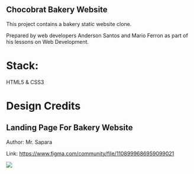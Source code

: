 ## Chocobrat Bakery Website

This project contains a bakery static website clone.

Prepared by web developers Anderson Santos and Mario Ferron as part of his lessons on Web Development.

# Stack:

HTML5 & CSS3

# Design Credits

## Landing Page For Bakery Website

Author: Mr. Sapara

Link: https://www.figma.com/community/file/1108999686959099021

<img src="./images/bakery-website.jpg">
